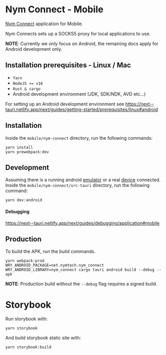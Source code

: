 <!--
Copyright 2020 - Nym Technologies SA <contact@nymtech.net>
SPDX-License-Identifier: Apache-2.0
-->

# Nym Connect - Mobile

[Nym Connect](https://github.com/nymtech/nym/tree/develop/nym-connect) application for Mobile.

Nym Connects sets up a SOCKS5 proxy for local applications to use.

**NOTE**: Currently we only focus on Android,
the remaining docs apply for Android development only.

## Installation prerequisites - Linux / Mac

- `Yarn`
- `NodeJS >= v16`
- `Rust & cargo`
- Android development environment (JDK, SDK/NDK, AVD etc...)

For setting up an Android development environment see
https://next--tauri.netlify.app/next/guides/getting-started/prerequisites/linux#android

## Installation

Inside the `mobile/nym-connect` directory, run the following commands:

```
yarn install
yarn prewebpack:dev
```

## Development

Assuming there is a running android [emulator](https://developer.android.com/studio/run/emulator)
or a real [device](https://developer.android.com/studio/run/device) connected.
Inside the `mobile/nym-connect/src-tauri` directory, run the following command:

```
yarn dev:android
```

#### Debugging

https://next--tauri.netlify.app/next/guides/debugging/application#mobile

## Production

To build the APK, run the build commands.

```
yarn webpack:prod
WRY_ANDROID_PACKAGE=net.nymtech.nym_connect WRY_ANDROID_LIBRARY=nym_connect cargo tauri android build --debug --apk
```

**NOTE**: Production build without the `--debug` flag requires a signed build.

# Storybook

Run storybook with:

```
yarn storybook
```

And build storybook static site with:

```
yarn storybook:build
```
